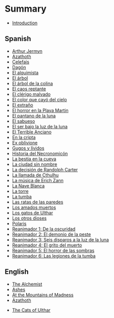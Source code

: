 # Summary

* [Introduction](README.md)

## Spanish

* [Arthur Jermyn](writings/es/arthur-jermyn.md)
* [Azathoth](writings/es/azathoth.md)
* [Celefais](writings/es/celefais.md)
* [Dagón](writings/es/dagón.md)
* [El alquimista](writings/es/el-alquimista.md)
* [El árbol](writings/es/el-árbol.md)
* [El árbol de la colina](writings/es/el-árbol-de-la-colina.md)
* [El caos reptante](writings/es/el-caos-reptante.md)
* [El clérigo malvado](writings/es/el-clérigo-malvado.md)
* [El color que cayó del cielo](writings/es/el-color-que-cayó-del-cielo.md)
* [El extraño](writings/es/el-extraño.md)
* [El horror en la Playa Martin](writings/es/el-horror-en-la-playa-martin.md)
* [El pantano de la luna](writings/es/el-pantano-de-la-luna.md)
* [El sabueso](writings/es/el-sabueso.md)
* [El ser bajo la luz de la luna](writings/es/el-ser-bajo-la-luz-de-la-luna.md)
* [El Terrible Anciano](writings/es/el-terrible-anciano.md)
* [En la cripta](writings/es/en-la-cripta.md)
* [Ex oblivione](writings/es/ex-oblivione.md)
* [Gugos y lívidos](writings/es/gugos-y-lívidos.md)
* [Historia del Necronomicón](writings/es/historia-del-necronomicón.md)
* [La bestia en la cueva](writings/es/la-bestia-en-la-cueva.md)
* [La ciudad sin nombre](writings/es/la-ciudad-sin-nombre.md)
* [La decisión de Randolph Carter](writings/es/la-decisión-de-randolph-carter.md)
* [La llamada de Cthulhu](writings/es/la-llamada-de-cthulhu.md)
* [La música de Erich Zann](writings/es/la-música-de-erich-zann.md)
* [La Nave Blanca](writings/es/la-nave-blanca.md)
* [La torre](writings/es/la-torre.md)
* [La tumba](writings/es/la-tumba.md)
* [Las ratas de las paredes](writings/es/las-ratas-de-las-paredes.md)
* [Los amados muertos](writings/es/los-amados-muertos.md)
* [Los gatos de Ulthar](writings/es/los-gatos-de-ulthar.md)
* [Los otros dioses](writings/es/los-otros-dioses.md)
* [Polaris](writings/es/polaris.md)
* [Reanimador 1: De la oscuridad](writings/es/reanimador-1.md)
* [Reanimador 2: El demonio de la peste](writings/es/reanimador-2.md)
* [Reanimador 3: Seis disparos a la luz de la luna](writings/es/reanimador-3.md)
* [Reanimador 4: El grito del muerto](writings/es/reanimador-4.md)
* [Reanimador 5: El horror de las sombras](writings/es/reanimador-5.md)
* [Reanimador 6: Las legiones de la tumba](writings/es/reanimador-6.md)

## English

* [The Alchemist](writings/the-alchemist.md)
* [Ashes](writings/ashes.md)
* [At the Mountains of Madness](writings/at-the-mountains-of-madness.md)
* [Azathoth](writings/azathoth.md)

<!-- * The Battle that Ended the Century
* The Beast in the Cave
* Beyond the Wall of Sleep
* The Book
* The Call of Cthulhu
* The Case of Charles Dexter Ward -->

* [The Cats of Ulthar](writings/the-cats-of-ulthar.md)

<!-- * Celephaïs
* The Challenge from Beyond
* Collapsing Cosmoses
* The Colour out of Space
* Cool Air
* The Crawling Chaos
* The Curse of Yig
* Dagon
* Deaf, Dumb, and Blind
* The Descendant
* The Diary of Alonzo Typer
* The Disinterment
* The Doom That Came to Sarnath
* The Dream-Quest of Unknown Kadath
* The Dreams in the Witch House
* The Dunwich Horror
* The Electric Executioner
* The Evil Clergyman
* Ex Oblivione
* Facts concerning the Late Arthur Jermyn and His Family
* The Festival
* From Beyond
* The Ghost-Eater
* The Green Meadow
* The Haunter of the Dark
* He
* Herbert West—Reanimator
* History of the Necronomicon
* The Hoard of the Wizard-Beast
* The Horror at Martin’s Beach
* The Horror at Red Hook
* The Horror in the Burying-Ground
* The Horror in the Museum
* The Hound
* Hypnos
* Ibid
* In the Vault
* In the Walls of Eryx
* The Last Test
* The Little Glass Bottle
* The Loved Dead
* The Lurking Fear
* The Man of Stone
* Medusa’s Coil
* Memory
* The Moon-Bog
* The Mound
* The Music of Erich Zann
* The Mysterious Ship
* The Mystery of the Grave-Yard
* The Nameless City
* The Night Ocean
* Nyarlathotep
* Old Bugs
* The Other Gods
* Out of the Aeons
* The Outsider
* Pickman’s Model
* The Picture in the House
* Poetry and the Gods
* Polaris
* The Quest of Iranon
* The Rats in the Walls
* A Reminiscence of Dr. Samuel Johnson
* The Secret Cave or John Lees Adventure
* The Shadow out of Time
* The Shadow over Innsmouth
* Discarded Draft of The Shadow over Innsmouth
* The Shunned House
* The Silver Key
* The Slaying of the Monster
* The Statement of Randolph Carter
* The Strange High House in the Mist
* The Street
* Sweet Ermengarde
* The Temple
* The Terrible Old Man
* The Thing in the Moonlight
* The Thing on the Doorstep
* Through the Gates of the Silver Key
* “Till A’ the Seas”
* The Tomb
* The Transition of Juan Romero
* The Trap
* The Tree
* The Tree on the Hill
* Two Black Bottles
* Under the Pyramids
* The Unnamable
* The Very Old Folk
* What the Moon Brings
* The Whisperer in Darkness
* The White Ship
* Winged Death -->
